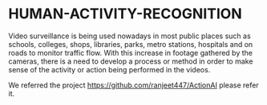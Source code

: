# HUMAN-ACTIVITY-RECOGNITION
Video surveillance is being used nowadays in most public places such as schools, colleges, shops, libraries, parks, metro stations, hospitals and on roads to monitor traffic flow. With this increase in footage gathered by the cameras, there is a need to develop a process or method in order to make sense of the activity or action being performed in the videos.


We referred the project https://github.com/ranjeet447/ActionAI
please refer it.

